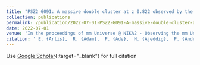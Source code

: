 ```yaml
---
title: "PSZ2 G091: A massive double cluster at z 0.822 observed by the NIKA2 camera"
collection: publications
permalink: /publication/2022-07-01-PSZ2-G091-A-massive-double-cluster-at-z-0822-observed-by-the-NIKA2-camera
date: 2022-07-01
venue: 'In the proceedings of mm Universe @ NIKA2 - Observing the mm Universe with the NIKA2 Camera'
citation: ' E. {Artis},  R. {Adam},  P. {Ade},  H. {Ajeddig},  P. {Andr{\&apos;e}},  M. {Arnaud},  H. {Aussel},  I. {Bartalucci},  A. {Beelen},  A. {Beno{\^\i}t},  S. {Berta},  L. {Bing},  O. {Bourrion},  M. {Calvo},  A. {Catalano},  M. {De Petris},  F. {D{\&apos;e}sert},  S. {Doyle},  E. {Driessen},  A. {Ferragamo},  A. {Gomez},  J. {Goupy},  F. {K{\&apos;e}ruzor{\&apos;e}},  C. {Kramer},  B. {Ladjelate},  G. {Lagache},  S. {Leclercq},  J. {Lestrade},  J. {Mac{\&apos;\i}as-P{\&apos;e}rez},  A. {Maury},  P. {Mauskopf},  F. {Mayet},  A. {Monfardini},  M. {Mu{\~n}oz-Echeverr{\&apos;\i}a},  A. {Paliwal},  L. {Perotto},  G. {Pisano},  E. {Pointecouteau},  N. {Ponthieu},  G. {Pratt},  V. {Rev{\&apos;e}ret},  A. {Rigby},  A. {Ritacco},  C. {Romero},  H. {Roussel},  F. {Ruppin},  K. {Schuster},  S. {Shu},  A. {Sievers},  C. {Tucker},  G. {Yepes}, &quot;PSZ2 G091: A massive double cluster at z 0.822 observed by the NIKA2 camera.&quot; In the proceedings of mm Universe @ NIKA2 - Observing the mm Universe with the NIKA2 Camera, 2022.'
---
```

Use [Google Scholar](https://scholar.google.com/scholar?q=PSZ2+G091:+A+massive+double+cluster+at+z+0.822+observed+by+the+NIKA2+camera){:target="_blank"} for full citation